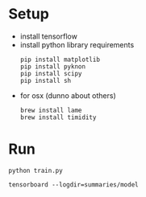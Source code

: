 # Setup

- install tensorflow
- install python library requirements
  ```
  pip install matplotlib
  pip install pyknon
  pip install scipy
  pip install sh
  ```
- for osx (dunno about others)
  ```
  brew install lame
  brew install timidity
  ```

# Run

  `python train.py`

  `tensorboard --logdir=summaries/model`
